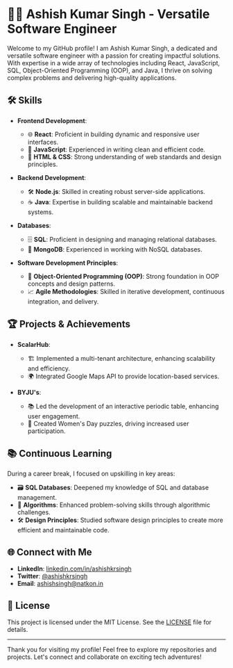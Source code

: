 # 👨‍💻 Ashish Kumar Singh - Versatile Software Engineer

Welcome to my GitHub profile! I am Ashish Kumar Singh, a dedicated and versatile software engineer with a passion for creating impactful solutions. With expertise in a wide array of technologies including React, JavaScript, SQL, Object-Oriented Programming (OOP), and Java, I thrive on solving complex problems and delivering high-quality applications.

## 🛠️ Skills

- **Frontend Development**: 
  - 🌐 **React**: Proficient in building dynamic and responsive user interfaces.
  - 📝 **JavaScript**: Experienced in writing clean and efficient code.
  - 🎨 **HTML & CSS**: Strong understanding of web standards and design principles.

- **Backend Development**:
  - 🛠️ **Node.js**: Skilled in creating robust server-side applications.
  - ☕ **Java**: Expertise in building scalable and maintainable backend systems.

- **Databases**:
  - 🗄️ **SQL**: Proficient in designing and managing relational databases.
  - 🌱 **MongoDB**: Experienced in working with NoSQL databases.

- **Software Development Principles**:
  - 🧩 **Object-Oriented Programming (OOP)**: Strong foundation in OOP concepts and design patterns.
  - 📈 **Agile Methodologies**: Skilled in iterative development, continuous integration, and delivery.

## 🏆 Projects & Achievements

- **ScalarHub**:
  - 🏗️ Implemented a multi-tenant architecture, enhancing scalability and efficiency.
  - 🌍 Integrated Google Maps API to provide location-based services.

- **BYJU's**:
  - 📚 Led the development of an interactive periodic table, enhancing user engagement.
  - 🎉 Created Women's Day puzzles, driving increased user participation.


## 📚 Continuous Learning

During a career break, I focused on upskilling in key areas:
- 🗃️ **SQL Databases**: Deepened my knowledge of SQL and database management.
- 🧠 **Algorithms**: Enhanced problem-solving skills through algorithmic challenges.
- 🛠️ **Design Principles**: Studied software design principles to create more efficient and maintainable code.

## 🌐 Connect with Me

- **LinkedIn**: [linkedin.com/in/ashishkrsingh](https://www.linkedin.com/in/singhashish21/)
- **Twitter**: [@ashishkrsingh](https://twitter.com/ashish21sim)
- **Email**: [ashishsingh@natkon.in](mailto:ashishsingh@natkon.in)

## 📜 License

This project is licensed under the MIT License. See the [LICENSE](LICENSE) file for details.

---

Thank you for visiting my profile! Feel free to explore my repositories and projects. Let's connect and collaborate on exciting tech adventures!
